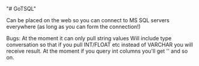"# GoTSQL" 

Can be placed on the web so you can connect to MS SQL servers everywhere (as long as you can form the connection!)

Bugs:
At the moment it can only pull string values
Will include type conversation so that if you pull INT/FLOAT etc instead of VARCHAR you will receive result.
At the moment if you query int columns you'll get '<int Value>' and so on.
